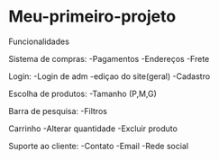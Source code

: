 
# Meu-primeiro-projeto

Funcionalidades

Sistema de compras:
-Pagamentos
-Endereços
-Frete

Login:
-Login de adm 
-ediçao do site(geral)
-Cadastro

Escolha de produtos:
-Tamanho (P,M,G) 

Barra de pesquisa:
-Filtros

Carrinho
-Alterar quantidade 
-Excluir produto

Suporte ao cliente:
-Contato
-Email
-Rede social
